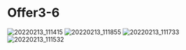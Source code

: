 # Offer3-6
![20220213_111415](https://user-images.githubusercontent.com/99469201/153736918-67720da0-8ddd-47ff-b189-03d48f247354.png)
![20220213_111855](https://user-images.githubusercontent.com/99469201/153736921-99eb7d59-b24a-4ef3-815c-2c406b6ed1c7.png)
![20220213_111733](https://user-images.githubusercontent.com/99469201/153736922-23e0ff94-13d0-4185-baff-f8fb78e32146.png)
![20220213_111532](https://user-images.githubusercontent.com/99469201/153736923-585fc3b1-70bb-4741-81d9-2b794eba4f9e.png)
